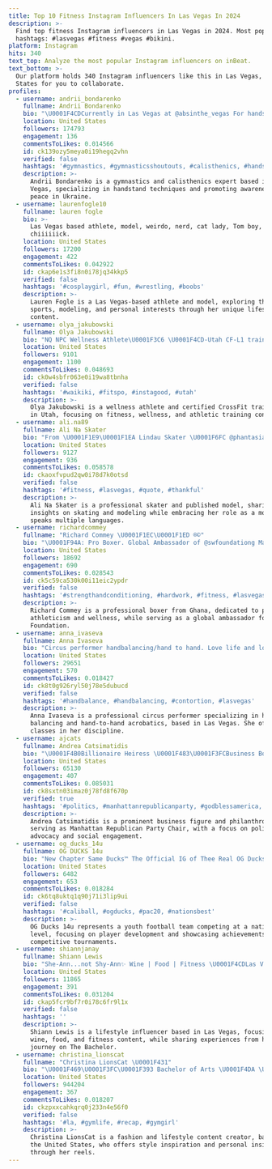 ```yaml
---
title: Top 10 Fitness Instagram Influencers In Las Vegas In 2024
description: >-
  Find top fitness Instagram influencers in Las Vegas in 2024. Most popular
  hashtags: #lasvegas #fitness #vegas #bikini.
platform: Instagram
hits: 340
text_top: Analyze the most popular Instagram influencers on inBeat.
text_bottom: >-
  Our platform holds 340 Instagram influencers like this in Las Vegas, United
  States for you to collaborate.
profiles:
  - username: andrii_bondarenko
    fullname: Andrii Bondarenko
    bio: "\U0001F4CDCurrently in Las Vegas at @absinthe_vegas For handstand lessons\U0001F4E9 STOP WAR IN UKRAINE \U0001F1FA\U0001F1E6 #stoprussianaggression #славаукраїні"
    location: United States
    followers: 174793
    engagement: 136
    commentsToLikes: 0.014566
    id: ck139ozy5meya0i19hegq2vhn
    verified: false
    hashtags: '#gymnastics, #gymnasticsshoutouts, #calisthenics, #handstandonline'
    description: >-
      Andrii Bondarenko is a gymnastics and calisthenics expert based in Las
      Vegas, specializing in handstand techniques and promoting awareness for
      peace in Ukraine.
  - username: laurenfogle10
    fullname: lauren fogle
    bio: >-
      Las Vegas based athlete, model, weirdo, nerd, cat lady, Tom boy, rocker
      chiiiiiick.
    location: United States
    followers: 17200
    engagement: 422
    commentsToLikes: 0.042922
    id: ckap6e1s3fi8n0i78jq34kkp5
    verified: false
    hashtags: '#cosplaygirl, #fun, #wrestling, #boobs'
    description: >-
      Lauren Fogle is a Las Vegas-based athlete and model, exploring themes of
      sports, modeling, and personal interests through her unique lifestyle
      content.
  - username: olya_jakubowski
    fullname: Olya Jakubowski
    bio: "NQ NPC Wellness Athlete\U0001F3C6 \U0001F4CD-Utah CF-L1 trainer\U0001F4AA\U0001F3FB\U0001F3CB\U0001F3FC‍♂️ SUU \U0001F3BE Alumni Living the dream\U0001F496 \U0001F47B- olya_kunz Check out all the amazing companies i work with \U0001F447\U0001F3FB"
    location: United States
    followers: 9101
    engagement: 1100
    commentsToLikes: 0.048693
    id: ck0w4sbfr063e0i19wa8tbnha
    verified: false
    hashtags: '#waikiki, #fitspo, #instagood, #utah'
    description: >-
      Olya Jakubowski is a wellness athlete and certified CrossFit trainer based
      in Utah, focusing on fitness, wellness, and athletic training content.
  - username: ali.na89
    fullname: Ali Na Skater
    bio: "From \U0001F1E9\U0001F1EA Lindau Skater \U0001F6FC @phantasialand Published Model \U0001F4F7 @prestige.model.management & @txmodel_parts Proud mom of \U0001F46B Speaks \U0001F1E9\U0001F1EA\U0001F1FA\U0001F1F8\U0001F1EE\U0001F1F9\U0001F1EA\U0001F1F8\U0001F1F7\U0001F1FA"
    location: United States
    followers: 9127
    engagement: 936
    commentsToLikes: 0.058578
    id: ckaoxfvpud2qw0i78d7k0otsd
    verified: false
    hashtags: '#fitness, #lasvegas, #quote, #thankful'
    description: >-
      Ali Na Skater is a professional skater and published model, sharing
      insights on skating and modeling while embracing her role as a mother. She
      speaks multiple languages.
  - username: richardcommey
    fullname: "Richard Commey \U0001F1EC\U0001F1ED ®©"
    bio: "\U0001F94A: Pro Boxer. Global Ambassador of @swfoundationg Managed by and all enquires: @streetwisemanagement https://youtu.be/QlSD5gXLQg8"
    location: United States
    followers: 18692
    engagement: 690
    commentsToLikes: 0.028543
    id: ck5c59ca530k00i11eic2ypdr
    verified: false
    hashtags: '#strengthandconditioning, #hardwork, #fitness, #lasvegas'
    description: >-
      Richard Commey is a professional boxer from Ghana, dedicated to promoting
      athleticism and wellness, while serving as a global ambassador for the SW
      Foundation.
  - username: anna_ivaseva
    fullname: Anna Ivaseva
    bio: "Circus performer handbalancing/hand to hand. Love life and love what I do:) \U0001D539\U0001D560\U0001D560\U0001D55C \U0001D557\U0001D560\U0001D563 \U0001D559\U0001D552\U0001D55F\U0001D555\U0001D564\U0001D565\U0001D552\U0001D55F\U0001D555 \U0001D554\U0001D55D\U0001D552\U0001D564\U0001D564\U0001D556\U0001D564\U0001F938‍♀️ \U0001F4CDLas Vegas"
    location: United States
    followers: 29651
    engagement: 570
    commentsToLikes: 0.018427
    id: ck8t0g926ryl50j78e5dubucd
    verified: false
    hashtags: '#handbalance, #handbalancing, #contortion, #lasvegas'
    description: >-
      Anna Ivaseva is a professional circus performer specializing in hand
      balancing and hand-to-hand acrobatics, based in Las Vegas. She offers
      classes in her discipline.
  - username: ajcats
    fullname: Andrea Catsimatidis
    bio: "\U0001F4B0Billionaire Heiress \U0001F483\U0001F3FCBusiness Bombshell ✈️Jetsetter \U0001F1FA\U0001F1F8NYC Native \U0001F418Manhattan Republican Party Chair \U0001F497Philanthropist \U0001F3C8Footballer"
    location: United States
    followers: 65130
    engagement: 407
    commentsToLikes: 0.085031
    id: ck8sxtn03imaz0j78fd8f670p
    verified: true
    hashtags: '#politics, #manhattanrepublicanparty, #godblessamerica, #love'
    description: >-
      Andrea Catsimatidis is a prominent business figure and philanthropist,
      serving as Manhattan Republican Party Chair, with a focus on political
      advocacy and social engagement.
  - username: og_ducks_14u
    fullname: OG DUCKS 14u
    bio: "New Chapter Same Ducks™️ The Official IG of Thee Real OG Ducks 14u #OgDucks #AYF #Battle #FBU “National Champs” \U0001F3C6\U0001F3C6\U0001F3C6 #3X"
    location: United States
    followers: 6482
    engagement: 653
    commentsToLikes: 0.018284
    id: ck6tq8uktq1q90j71i3lip9ui
    verified: false
    hashtags: '#caliball, #ogducks, #pac20, #nationsbest'
    description: >-
      OG Ducks 14u represents a youth football team competing at a national
      level, focusing on player development and showcasing achievements in
      competitive tournaments.
  - username: shiannjanay
    fullname: Shiann Lewis
    bio: "She-Ann...not Shy-Ann✨ Wine | Food | Fitness \U0001F4CDLas Vegas |\U0001F339Bachelor 24"
    location: United States
    followers: 11865
    engagement: 391
    commentsToLikes: 0.031204
    id: ckap5fcr9bf7r0i78c6fr9l1x
    verified: false
    hashtags: ''
    description: >-
      Shiann Lewis is a lifestyle influencer based in Las Vegas, focusing on
      wine, food, and fitness content, while sharing experiences from her
      journey on The Bachelor.
  - username: christina_lionscat
    fullname: "Christina LionsCat \U0001F431"
    bio: "\U0001F469\U0001F3FC‍\U0001F393 Bachelor of Arts \U0001F4DA \U0001F1E6\U0001F1F9 Austria \U0001F478\U0001F3FC Reel & Style Account: @christina_lions_cat \U0001F495 ❤️‍\U0001F525Content & DMs⬇️"
    location: United States
    followers: 944204
    engagement: 367
    commentsToLikes: 0.018207
    id: ckzpxxcahkqrq0j233n4e56f0
    verified: false
    hashtags: '#la, #gymlife, #recap, #gymgirl'
    description: >-
      Christina LionsCat is a fashion and lifestyle content creator, based in
      the United States, who offers style inspiration and personal insights
      through her reels.
---
```


